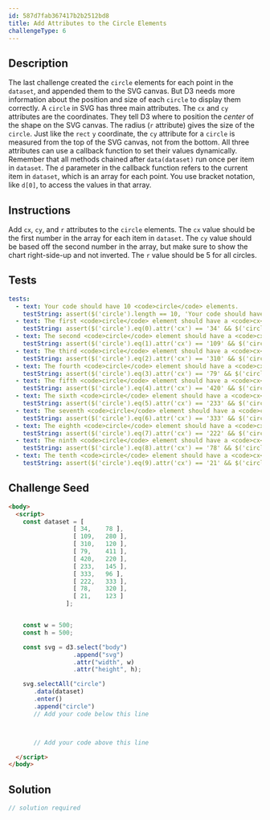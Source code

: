 ```yaml
---
id: 587d7fab367417b2b2512bd8
title: Add Attributes to the Circle Elements
challengeType: 6
---
```


## Description
<section id='description'>
The last challenge created the <code>circle</code> elements for each point in the <code>dataset</code>, and appended them to the SVG canvas. But D3 needs more information about the position and size of each <code>circle</code> to display them correctly.
A <code>circle</code> in SVG has three main attributes. The <code>cx</code> and <code>cy</code> attributes are the coordinates. They tell D3 where to position the <em>center</em> of the shape on the SVG canvas. The radius (<code>r</code> attribute) gives the size of the <code>circle</code>.
Just like the <code>rect</code> <code>y</code> coordinate, the <code>cy</code> attribute for a <code>circle</code> is measured from the top of the SVG canvas, not from the bottom.
All three attributes can use a callback function to set their values dynamically. Remember that all methods chained after <code>data(dataset)</code> run once per item in <code>dataset</code>. The <code>d</code> parameter in the callback function refers to the current item in <code>dataset</code>, which is an array for each point. You use bracket notation, like <code>d[0]</code>, to access the values in that array.
</section>

## Instructions
<section id='instructions'>
Add <code>cx</code>, <code>cy</code>, and <code>r</code> attributes to the <code>circle</code> elements. The <code>cx</code> value should be the first number in the array for each item in <code>dataset</code>. The <code>cy</code> value should be based off the second number in the array, but make sure to show the chart right-side-up and not inverted. The <code>r</code> value should be 5 for all circles.
</section>

## Tests
<section id='tests'>

```yml
tests:
  - text: Your code should have 10 <code>circle</code> elements.
    testString: assert($('circle').length == 10, 'Your code should have 10 <code>circle</code> elements.');
  - text: The first <code>circle</code> element should have a <code>cx</code> value of 34, a <code>cy</code> value of 422, and an <code>r</code> value of 5.
    testString: assert($('circle').eq(0).attr('cx') == '34' && $('circle').eq(0).attr('cy') == '422' && $('circle').eq(0).attr('r') == '5', 'The first <code>circle</code> element should have a <code>cx</code> value of 34, a <code>cy</code> value of 422, and an <code>r</code> value of 5.');
  - text: The second <code>circle</code> element should have a <code>cx</code> value of 109, a <code>cy</code> value of 220, and an <code>r</code> value of 5.
    testString: assert($('circle').eq(1).attr('cx') == '109' && $('circle').eq(1).attr('cy') == '220' && $('circle').eq(1).attr('r') == '5', 'The second <code>circle</code> element should have a <code>cx</code> value of 109, a <code>cy</code> value of 220, and an <code>r</code> value of 5.');
  - text: The third <code>circle</code> element should have a <code>cx</code> value of 310, a <code>cy</code> value of 380, and an <code>r</code> value of 5.
    testString: assert($('circle').eq(2).attr('cx') == '310' && $('circle').eq(2).attr('cy') == '380' && $('circle').eq(2).attr('r') == '5', 'The third <code>circle</code> element should have a <code>cx</code> value of 310, a <code>cy</code> value of 380, and an <code>r</code> value of 5.');
  - text: The fourth <code>circle</code> element should have a <code>cx</code> value of 79, a <code>cy</code> value of 89, and an <code>r</code> value of 5.
    testString: assert($('circle').eq(3).attr('cx') == '79' && $('circle').eq(3).attr('cy') == '89' && $('circle').eq(3).attr('r') == '5', 'The fourth <code>circle</code> element should have a <code>cx</code> value of 79, a <code>cy</code> value of 89, and an <code>r</code> value of 5.');
  - text: The fifth <code>circle</code> element should have a <code>cx</code> value of 420, a <code>cy</code> value of 280, and an <code>r</code> value of 5.
    testString: assert($('circle').eq(4).attr('cx') == '420' && $('circle').eq(4).attr('cy') == '280' && $('circle').eq(4).attr('r') == '5', 'The fifth <code>circle</code> element should have a <code>cx</code> value of 420, a <code>cy</code> value of 280, and an <code>r</code> value of 5.');
  - text: The sixth <code>circle</code> element should have a <code>cx</code> value of 233, a <code>cy</code> value of 355, and an <code>r</code> value of 5.
    testString: assert($('circle').eq(5).attr('cx') == '233' && $('circle').eq(5).attr('cy') == '355' && $('circle').eq(5).attr('r') == '5', 'The sixth <code>circle</code> element should have a <code>cx</code> value of 233, a <code>cy</code> value of 355, and an <code>r</code> value of 5.');
  - text: The seventh <code>circle</code> element should have a <code>cx</code> value of 333, a <code>cy</code> value of 404, and an <code>r</code> value of 5.
    testString: assert($('circle').eq(6).attr('cx') == '333' && $('circle').eq(6).attr('cy') == '404' && $('circle').eq(6).attr('r') == '5', 'The seventh <code>circle</code> element should have a <code>cx</code> value of 333, a <code>cy</code> value of 404, and an <code>r</code> value of 5.');
  - text: The eighth <code>circle</code> element should have a <code>cx</code> value of 222, a <code>cy</code> value of 167, and an <code>r</code> value of 5.
    testString: assert($('circle').eq(7).attr('cx') == '222' && $('circle').eq(7).attr('cy') == '167' && $('circle').eq(7).attr('r') == '5', 'The eighth <code>circle</code> element should have a <code>cx</code> value of 222, a <code>cy</code> value of 167, and an <code>r</code> value of 5.');
  - text: The ninth <code>circle</code> element should have a <code>cx</code> value of 78, a <code>cy</code> value of 180, and an <code>r</code> value of 5.
    testString: assert($('circle').eq(8).attr('cx') == '78' && $('circle').eq(8).attr('cy') == '180' && $('circle').eq(8).attr('r') == '5', 'The ninth <code>circle</code> element should have a <code>cx</code> value of 78, a <code>cy</code> value of 180, and an <code>r</code> value of 5.');
  - text: The tenth <code>circle</code> element should have a <code>cx</code> value of 21, a <code>cy</code> value of 377, and an <code>r</code> value of 5.
    testString: assert($('circle').eq(9).attr('cx') == '21' && $('circle').eq(9).attr('cy') == '377' && $('circle').eq(9).attr('r') == '5', 'The tenth <code>circle</code> element should have a <code>cx</code> value of 21, a <code>cy</code> value of 377, and an <code>r</code> value of 5.');

```

</section>

## Challenge Seed
<section id='challengeSeed'>

<div id='html-seed'>

```html
<body>
  <script>
    const dataset = [
                  [ 34,    78 ],
                  [ 109,   280 ],
                  [ 310,   120 ],
                  [ 79,    411 ],
                  [ 420,   220 ],
                  [ 233,   145 ],
                  [ 333,   96 ],
                  [ 222,   333 ],
                  [ 78,    320 ],
                  [ 21,    123 ]
                ];


    const w = 500;
    const h = 500;

    const svg = d3.select("body")
                  .append("svg")
                  .attr("width", w)
                  .attr("height", h);

    svg.selectAll("circle")
       .data(dataset)
       .enter()
       .append("circle")
       // Add your code below this line



       // Add your code above this line

  </script>
</body>
```

</div>



</section>

## Solution
<section id='solution'>

```js
// solution required
```

</section>
